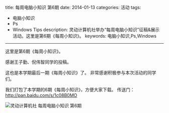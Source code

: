 title: 每周电脑小知识 第6期
date: 2014-01-13
categories: 活动
tags: 
- 电脑小知识
- Ps
- Windows Tips
description: 灵动计算机社举办“每周电脑小知识”征稿&展示活动。这里是第6期《每周小知识》。
keywords: 电脑小知识,Ps,Windows
---

这里是第6期《每周小知识》。

感谢王子勤、倪伟智同学的投稿。

这也是本学期最后一期《每周小知识》了。
非常感谢积极参与本次活动的同学们。

我们打包了本学期的6期《每周小知识》，方便大家下载。
传送门：<http://pan.baidu.com/s/1c08B0MO>

<!-- more -->

![灵动计算机社 每周电脑小知识 第6期](http://cptsct.qiniudn.com/weekly_tips/06.png)